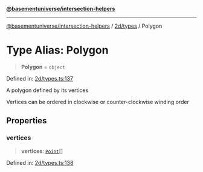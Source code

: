 [**@basementuniverse/intersection-helpers**](../../../README.md)

***

[@basementuniverse/intersection-helpers](../../../README.md) / [2d/types](../README.md) / Polygon

# Type Alias: Polygon

> **Polygon** = `object`

Defined in: [2d/types.ts:137](https://github.com/basementuniverse/intersection-helpers/blob/ede9ecb18a1386abf90747a70ee9f16c34ce6207/src/2d/types.ts#L137)

A polygon defined by its vertices

Vertices can be ordered in clockwise or counter-clockwise winding order

## Properties

### vertices

> **vertices**: [`Point`](Point.md)[]

Defined in: [2d/types.ts:138](https://github.com/basementuniverse/intersection-helpers/blob/ede9ecb18a1386abf90747a70ee9f16c34ce6207/src/2d/types.ts#L138)
